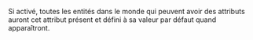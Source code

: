 Si activé, toutes les entités dans le monde qui peuvent avoir des attributs auront cet attribut présent et défini à sa valeur par défaut quand apparaîtront.